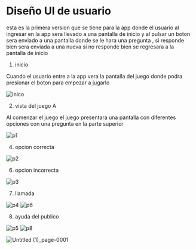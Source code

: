 # Diseño UI de usuario 

esta es la primera version que se tiene para la app donde el usuario al ingresar en la app sera llevado a una pantalla de inicio y al pulsar un boton sera enviado a una pantalla donde se le hara una pregunta , si responde bien sera enviada a una nueva si no responde bien se regresara a la pantalla de inicio 

1) inicio

Cuando el usuario entre a la app vera la pantalla del juego donde podra presionar el boton para empezar a jugarlo

![inico](https://user-images.githubusercontent.com/103227489/221466033-f4e4995e-afdd-4f12-97a9-6708efe51349.JPG)


2) vista del juego A

Al comenzar el juego el juego presentara una pantalla con diferentes opciones con una pregunta en la parte superior  

![p1](https://user-images.githubusercontent.com/103227489/221466058-5ac43b25-1aec-4f8d-a37f-2bd0a9a4dfe8.JPG)


4) opcion correcta


![p2](https://user-images.githubusercontent.com/103227489/221466081-be3752cd-c259-43ca-86de-7fa1390dfabe.JPG)


6) opcion incorrecta


![p3](https://user-images.githubusercontent.com/103227489/221466107-b3b49cfa-ad6f-4ef6-9b9b-a2dea007fa2f.JPG)

7) llamada


![p4](https://user-images.githubusercontent.com/103227489/221466119-a431891b-03cb-42f4-bf16-503406c70947.JPG)
![p6](https://user-images.githubusercontent.com/103227489/221466182-aac339eb-0020-43c7-b53b-fea6fcd4ff33.JPG)

8) ayuda del publico 


![p5](https://user-images.githubusercontent.com/103227489/221466163-21fff395-3032-4cbe-97d7-24b8f1ca569a.JPG)
![p8](https://user-images.githubusercontent.com/103227489/221466199-ad0fb17f-b3c5-4d7c-ac72-93b1fe12dbb5.JPG)

![Untitled (1)_page-0001](https://user-images.githubusercontent.com/103227489/221455595-318acd95-2be8-444b-a927-7708adf1873f.jpg)
